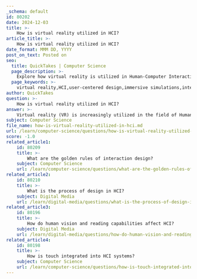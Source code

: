 ```yaml
---
_schema: default
id: 80202
date: 2024-12-03
title: >-
    How is virtual reality utilized in HCI?
article_title: >-
    How is virtual reality utilized in HCI?
date_format: MMM DD, YYYY
post_on_text: Posted on
seo:
  title: QuickTakes | Computer Science
  page_description: >-
    Explore how virtual reality is utilized in Human-Computer Interaction to create immersive experiences, enhance user engagement, and advance interaction models across various domains.
  page_keywords: >-
    virtual reality,HCI,user-centered design,immersive simulations,interaction tools,education,healthcare,UX,augmented reality
author: QuickTakes
question: >-
    How is virtual reality utilized in HCI?
answer: >-
    Virtual reality (VR) is increasingly utilized in the field of Human-Computer Interaction (HCI) to create immersive and interactive experiences that enhance user engagement and usability. Here are several key aspects of how VR is integrated into HCI:\n\n1. **Immersive Simulations**: VR provides a platform for interactive computer-mediated simulations that engage multiple senses, including sight, sound, and touch. This immersive quality allows users to experience environments and scenarios in a way that traditional interfaces cannot replicate, making it particularly effective for training, education, and entertainment.\n\n2. **User-Centered Design**: The principles of user-centered design are crucial in VR development. By focusing on the diverse needs of users from the outset, designers can create experiences that are more accessible and engaging. This approach helps identify potential barriers that might hinder user interaction, ensuring that VR applications cater to a wide range of users.\n\n3. **Applications Across Domains**: VR technology has found applications in various fields, including education, healthcare, military training, and physical exercise. For instance, educational virtual laboratories allow students to conduct experiments in a safe and controlled environment, enhancing their learning experience and fostering creativity.\n\n4. **Advancements in Interaction Tools**: The development of advanced interaction tools, such as hand tracking and haptic feedback devices, has significantly improved the way users interact with VR environments. These technologies enable more natural and intuitive interactions, enhancing the overall user experience.\n\n5. **Research and Development**: Ongoing research in HCI within the context of VR is essential for addressing empirical problems and improving interaction models. This includes exploring how different interaction technologies can be applied across various domains, such as medicine, transportation, and cultural heritage.\n\n6. **Impact on User Experience (UX)**: The integration of VR and augmented reality (AR) is revolutionizing the landscape of UX design. As designers transition from static interfaces to immersive environments, they must consider how users perceive and interact with these new forms of technology, ensuring that the experiences are both enjoyable and effective.\n\nIn summary, virtual reality plays a significant role in enhancing human-computer interaction by providing immersive experiences, fostering user-centered design, and advancing interaction technologies. Its applications across various domains highlight its potential to transform how users engage with digital content.
subject: Computer Science
file_name: how-is-virtual-reality-utilized-in-hci.md
url: /learn/computer-science/questions/how-is-virtual-reality-utilized-in-hci
score: -1.0
related_article1:
    id: 80209
    title: >-
        What are the golden rules of interaction design?
    subject: Computer Science
    url: /learn/computer-science/questions/what-are-the-golden-rules-of-interaction-design
related_article2:
    id: 80210
    title: >-
        What is the process of design in HCI?
    subject: Digital Media
    url: /learn/digital-media/questions/what-is-the-process-of-design-in-hci
related_article3:
    id: 80196
    title: >-
        How do human vision and reading capabilities affect HCI?
    subject: Digital Media
    url: /learn/digital-media/questions/how-do-human-vision-and-reading-capabilities-affect-hci
related_article4:
    id: 80198
    title: >-
        How is touch integrated into HCI systems?
    subject: Computer Science
    url: /learn/computer-science/questions/how-is-touch-integrated-into-hci-systems
---
```


&nbsp;
